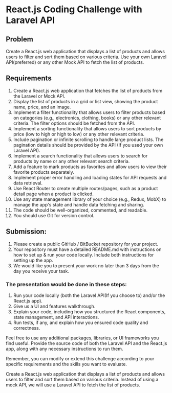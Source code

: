 # React.js Coding Challenge with Laravel API


## Problem
Create a React.js web application that displays a list of products and allows users to filter and sort them based on various criteria. Use your own Laravel API(preferred) or any other Mock API to fetch the list of products.

## Requirements
1. Create a React.js web application that fetches the list of products from the Laravel or Mock API.
2. Display the list of products in a grid or list view, showing the product name, price, and an image.
3. Implement a filter functionality that allows users to filter products based on categories (e.g., electronics, clothing, books) or any other relevant criteria. The filter options should be fetched from the API.
4. Implement a sorting functionality that allows users to sort products by price (low to high or high to low) or any other relevant criteria.
5. Include pagination or infinite scrolling to handle large product lists. The pagination details should be provided by the API (If you used your own Laravel API).
6. Implement a search functionality that allows users to search for products by name or any other relevant search criteria.
7. Add a feature to mark products as favorites and allow users to view their favorite products separately.
9. Implement proper error handling and loading states for API requests and data retrieval.
10. Use React Router to create multiple routes/pages, such as a product detail page when a product is clicked.
11. Use any state management library of your choice (e.g., Redux, MobX) to manage the app's state and handle data fetching and sharing.
12. The code should be well-organized, commented, and readable.
13. You should use Git for version control.

## Submission:
1. Please create a public GitHub / BitBucket repository for your project.
2. Your repository must have a detailed README.md with instructions on how to set up & run your code locally. Include both instructions for setting up the app.
3. We would like you to present your work no later than 3 days from the day you receive your task.

### The presentation would be done in these steps:
1. Run your code locally (both the Laravel API(If you choose to) and/or the React.js app).
2. Give us a UI and features walkthrough.
3. Explain your code, including how you structured the React components, state management, and API interactions.
4. Run tests, if any, and explain how you ensured code quality and correctness.

Feel free to use any additional packages, libraries, or UI frameworks you find useful. Provide the source code of both the Laravel API and the React.js app, along with any necessary instructions to run them.

Remember, you can modify or extend this challenge according to your specific requirements and the skills you want to evaluate.

Create a React.js web application that displays a list of products and allows users to filter and sort them based on various criteria. Instead of using a mock API, we will use a Laravel API to fetch the list of products.
